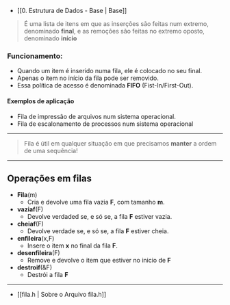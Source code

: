- [[0. Estrutura de Dados - Base | Base]]
> É uma lista de itens em que as inserções são feitas num extremo, denominado **final**, e as remoções são feitas no extremo oposto, denominado **início**

### Funcionamento:
- Quando um item é inserido numa fila, ele é colocado no seu final.
- Apenas o item no início da fila pode ser removido.
- Essa política de acesso é denominada **FIFO** (Fist-In/First-Out).
#### Exemplos de aplicação
- Fila de impressão de arquivos num sistema operacional.
- Fila de escalonamento de processos num sistema operacional
---
> Fila é útil em qualquer situação em que precisamos **manter** a ordem de uma sequência!
---
## Operações em filas
- **Fila**(m)
	- Cria e devolve uma fila vazia **F**, com tamanho **m**.
- **vaziaf**(F)
	- Devolve verdaded se, e só se, a fila **F** estiver vazia.
- **cheiaf**(F)
	- Devolve verdade se, e só se, a fila **F** estiver cheia.
- **enfileira**(x,F)
	- Insere o item **x** no final da fila **F**.
- **desenfileira**(F)
	- Remove e devolve o item que estiver no inicio de **F**
- **destroif**(&F)
	- Destrói a fila **F**
---
- [[fila.h | Sobre o Arquivo fila.h]]